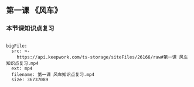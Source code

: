 ## 第一课 《风车》
### 本节课知识点复习

```@BigFile

bigFile:
  src: >-
    https://api.keepwork.com/ts-storage/siteFiles/26166/raw#第一课 风车知识点复习.mp4
  ext: mp4
  filename: 第一课 风车知识点复习.mp4
  size: 36737089
          
```
